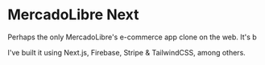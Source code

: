 # MercadoLibre Next

Perhaps the only MercadoLibre's e-commerce app clone on the web. It's b


I've built it using Next.js, Firebase, Stripe & TailwindCSS, among others.
